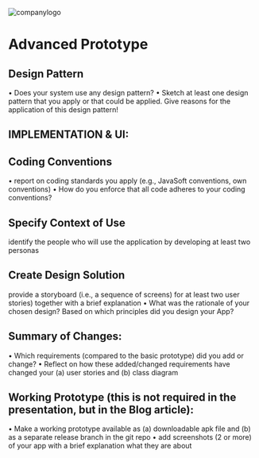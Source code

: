![companylogo]({{site.baseurl}}/images/405logo.png)

<h1> Advanced Prototype </h1>



<h2> Design Pattern </h2>

<p class="justify">
 
• Does your system use any design pattern?
• Sketch at least one design pattern that you apply or that could be applied. Give reasons for the application of this
design pattern!

</p>

<h2> IMPLEMENTATION & UI: </h2>



<h2> Coding Conventions </h2>

• report on coding standards you apply (e.g., JavaSoft conventions, own conventions)
• How do you enforce that all code adheres to your coding conventions? 

<h2> Specify Context of Use  </h2>

identify the people who will use the application by developing at least two personas 

<h2> Create Design Solution  </h2>

 provide a storyboard (i.e., a sequence of screens) for at least two user stories) together with a brief explanation
• What was the rationale of your chosen design? Based on which principles did you design your App?

<h2> Summary of Changes: </h2>

• Which requirements (compared to the basic prototype) did you add or change?
• Reflect on how these added/changed requirements have changed your (a) user
stories and (b) class diagram 

<h2> Working Prototype (this is not required in the presentation, but in the Blog
article): </h2>

• Make a working prototype available as (a) downloadable apk file and (b) as a
separate release branch in the git repo
• add screenshots (2 or more) of your app with a brief explanation what they are
about
